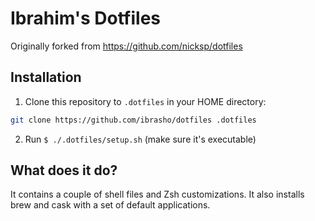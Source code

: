 # Ibrahim's Dotfiles

Originally forked from https://github.com/nicksp/dotfiles

## Installation
1. Clone this repository to `.dotfiles` in your HOME directory:

```bash
git clone https://github.com/ibrasho/dotfiles .dotfiles
```

2. Run `$ ./.dotfiles/setup.sh` (make sure it's executable)

## What does it do?
It contains a couple of shell files and Zsh customizations. It also installs brew and cask with a set of default applications.
